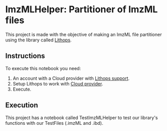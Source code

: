 # ImzMLHelper: Partitioner of ImzML files
This project is made with the objective of making an ImzML file partitioner using the library called [Lithops](https://lithops-cloud.github.io/).

## Instructions
To execute this notebook you need:

1. An account with a Cloud provider with [Lithops support](https://lithops-cloud.github.io/docs/source/supported_clouds.html).
2. Setup Lithops to work with [Cloud provider](https://lithops-cloud.github.io/docs/source/configuration.html).
3. Execute.

## Execution
This project has a notebook called TestImzMLHelper to test our library's functions with our TestFiles (.imzML and .ibd).
